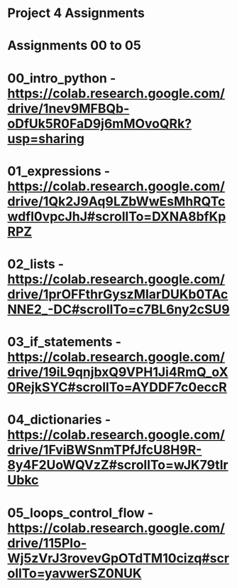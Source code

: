 # Project 4 Assignments
# Assignments 00 to 05
# 00_intro_python - https://colab.research.google.com/drive/1nev9MFBQb-oDfUk5R0FaD9j6mMOvoQRk?usp=sharing
# 01_expressions - https://colab.research.google.com/drive/1Qk2J9Aq9LZbWwEsMhRQTcwdfl0vpcJhJ#scrollTo=DXNA8bfKpRPZ
# 02_lists - https://colab.research.google.com/drive/1prOFFthrGyszMIarDUKb0TAcNNE2_-DC#scrollTo=c7BL6ny2cSU9
# 03_if_statements -https://colab.research.google.com/drive/19iL9qnjbxQ9VPH1Ji4RmQ_oX0RejkSYC#scrollTo=AYDDF7c0eccR
# 04_dictionaries - https://colab.research.google.com/drive/1FviBWSnmTPfJfcU8H9R-8y4F2UoWQVzZ#scrollTo=wJK79tlrUbkc

# 05_loops_control_flow - https://colab.research.google.com/drive/115PIo-Wj5zVrJ3rovevGpOTdTM10cizq#scrollTo=yavwerSZ0NUK
